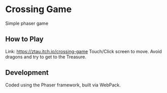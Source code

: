 # Crossing Game
Simple phaser game


## How to Play
Link: https://ztau.itch.io/crossing-game
Touch/Click screen to move. Avoid dragons and try to get to the Treasure.

## Development
Coded using the Phaser framework, built via WebPack.


